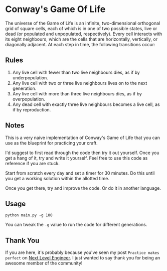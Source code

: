 # Conway's Game Of Life

The universe of the Game of Life is an infinite, two-dimensional orthogonal grid of square cells,
each of which is in one of two possible states, live or dead (or populated and unpopulated, respectively).
Every cell interacts with its eight neighbours, which are the cells that are horizontally, vertically, or
diagonally adjacent. At each step in time, the following transitions occur:

## Rules
1. Any live cell with fewer than two live neighbours dies, as if by underpopulation.
2. Any live cell with two or three live neighbours lives on to the next generation.
3. Any live cell with more than three live neighbours dies, as if by overpopulation.
4. Any dead cell with exactly three live neighbours becomes a live cell, as if by reproduction.

## Notes

This is a very naive implementation of Conway's Game of Life that you can use as the blueprint for practicing your craft.

I'd suggest to first read through the code then try it out yourself. Once you get a hang of it, try and write it yourself. Feel free to use this code as reference if you are stuck.

Start from scratch every day and set a timer for 30 minutes. Do this until you get a working solution within the allotted time.

Once you get there, try and improve the code. Or do it in another language.

## Usage

`python main.py -g 100`

You can tweak the `-g` value to run the code for different generations.

## Thank You

If you are here, it's probably because you've seen my post `Practice makes perfect` on [Next Level Engineer](https://newsletter.nextlevel.engineer). I just wanted to say thank you for
being an awesome member of the community!